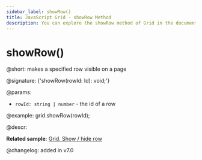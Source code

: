 ```yaml
---
sidebar_label: showRow()
title: JavaScript Grid - showRow Method 
description: You can explore the showRow method of Grid in the documentation of the DHTMLX JavaScript UI library. Browse developer guides and API reference, try out code examples and live demos, and download a free 30-day evaluation version of DHTMLX Suite.
---
```


# showRow()

@short: makes a specified row visible on a page

@signature: {'showRow(rowId: Id): void;'}

@params:
- `rowId: string | number` - the id of a row

@example:
grid.showRow(rowId);

@descr:

**Related sample**: [Grid. Show / hide row](https://snippet.dhtmlx.com/8y83d6jv)

@changelog:
added in v7.0

[comment]: # (@relatedapi: grid/api/grid_hiderow_method.md grid/api/grid_isrowhidden_method.md)

[comment]: # (@related: grid/usage.md#hidingshowing-a-row)
